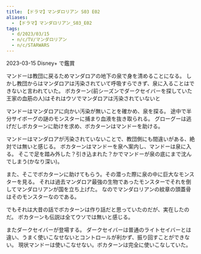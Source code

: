 ```yaml
---
title: 【ドラマ】マンダロリアン S03 E02
aliases:
  - 【ドラマ】マンダロリアン_S03_E02
tags:
  - d/2023/03/15
  - n/c/TV/マンダロリアン
  - n/c/STARWARS
---
```


2023-03-15 Disney+ で鑑賞

マンドーは教団に戻るためマンダロアの地下の泉で身を清めることになる。
しかし教団からはマンダロアは汚染されていて呼吸すらできず、泉に入ることはできないと言われていた。
ボカターン(前シーズンでダークセイバーを探していた王家の血筋の人)はそれはウソでマンダロアは汚染されていないと

マンドーはマンダロアに向かい汚染が無いことを確かめ、泉を探る。
途中で半分サイボーグの謎のモンスターに捕まり血液を抜き取られる。
グローグーは逃げだしボカターンに助けを求め、ボカターンはマンドーを助ける。

マンドーはマンダロアが汚染されていないことで、教団側にも間違いがある、絶対では無いと感じる。
ボカターンはマンドーを泉へ案内し、マンドーは泉に入る。
そこで足を踏み外した？引き込まれた？かでマンドーが泉の底にまで沈んでしまう(かなり深い)。

また、そこでボカターンに助けてもらう。その潜った際に泉の中に巨大なモンスターを見る。
それは過去マンダロア最強の生物であったモンスターでそれを倒してマンダロリアンが国を立ち上げた。
なのでマンダロリアンの紋章の頭蓋骨はそのモンスターなのである。

でもそれは大昔の話でボカターンは作り話だと思っていたのだが、実在したのだ。
ボカターンも伝説は全てウソでは無いと感じる。

またダークセイバーが登場する。
ダークセイバーは普通のライトセイバーとは違い、うまく使いこなせないとコントロールが利かず、振り回すことができない。
現状マンドーは使いこなせない。ボカターンは完全に使いこなしていた。



